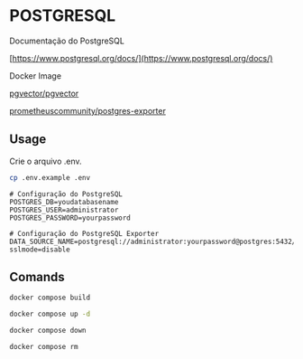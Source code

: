 # POSTGRESQL

Documentação do PostgreSQL

[https://www.postgresql.org/docs/](https://www.postgresql.org/docs/)

Docker Image

[pgvector/pgvector](https://hub.docker.com/r/pgvector/pgvector)

[prometheuscommunity/postgres-exporter](https://hub.docker.com/r/prometheuscommunity/postgres-exporter)

## Usage

Crie o arquivo .env.

```bash
cp .env.example .env
```

```dotenv
# Configuração do PostgreSQL
POSTGRES_DB=youdatabasename
POSTGRES_USER=administrator
POSTGRES_PASSWORD=yourpassword

# Configuração do PostgreSQL Exporter
DATA_SOURCE_NAME=postgresql://administrator:yourpassword@postgres:5432/youdatabasename?sslmode=disable
```

## Comands

```bash
docker compose build
```

```bash
docker compose up -d
```

```bash
docker compose down
```

```bash
docker compose rm
```
